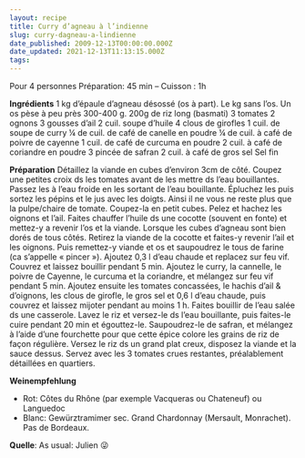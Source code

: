 ```yaml
---
layout: recipe
title: Curry d’agneau à l’indienne
slug: curry-dagneau-a-lindienne
date_published: 2009-12-13T00:00:00.000Z
date_updated: 2021-12-13T11:13:15.000Z
tags:
---
```


Pour 4 personnes
Préparation: 45 min – Cuisson : 1h

**Ingrédients**
1 kg d’épaule d’agneau désossé (os à part). Le kg sans l’os. Un os pèse à peu près 300-400 g.
200g de riz long (basmati)
3 tomates
2 ognons
3 gousses d’ail
2 cuil. soupe d’huile
4 clous de girofles
1 cuil. de soupe de curry
¼ de cuil. de café de canelle en poudre
¼ de cuil. à café de poivre de cayenne
1 cuil. de café de curcuma en poudre
2 cuil. à café de coriandre en poudre
3 pincée de safran
2 cuil. à café de gros sel
Sel fin

**Préparation**
Détaillez la viande en cubes d’environ 3cm de côté. Coupez une petites croix ds les tomates avant de les mettre ds l’eau bouillantes. Passez les à l’eau froide en les sortant de l’eau bouillante. Épluchez les puis sortez les pépins et le jus avec les doigts. Ainsi il ne vous ne reste plus que la pulpe/chaire de tomate. Coupez-la en petit cubes.
Pelez et hachez les oignons et l’ail. Faites chauffer l’huile ds une cocotte (souvent en fonte) et mettez-y a revenir l’os et la viande. Lorsque les cubes d’agneau sont bien dorés de tous côtés. Retirez la viande de la cocotte et faites-y revenir l’ail et les oignons. Puis remettez-y viande et os et saupoudrez le tous de farine (ca s’appelle « pincer »). Ajoutez 0,3 l d’eau chaude et replacez sur feu vif. Couvrez et laissez bouillir pendant 5 min.
Ajoutez le curry, la cannelle, le poivre de Cayenne, le curcuma et la coriandre, et mélangez sur feu vif pendant 5 min. Ajoutez ensuite les tomates concassées, le hachis d’ail & d’oignons, les clous de girofle, le gros sel et 0,6 l d’eau chaude, puis couvrez et laissez mijoter pendant au moins 1 h.
Faites bouillir de l’eau salée ds une casserole. Lavez le riz et versez-le ds l’eau bouillante, puis faites-le cuire pendant 20 min et égouttez-le. Saupoudrez-le de safran, et mélangez à l’aide d’une fourchette pour que cette épice colore les grains de riz de façon régulière.
Versez le riz ds un grand plat creux, disposez la viande et la sauce dessus. Servez avec les 3 tomates crues restantes, préalablement détaillées en quartiers.

**Weinempfehlung**
- Rot: Côtes du Rhône (par exemple Vacqueras ou Chateneuf) ou Languedoc
- Blanc: Gewürztramimer sec. Grand Chardonnay (Mersault, Monrachet). Pas de Bordeaux.

**Quelle**: As usual: Julien 😜
